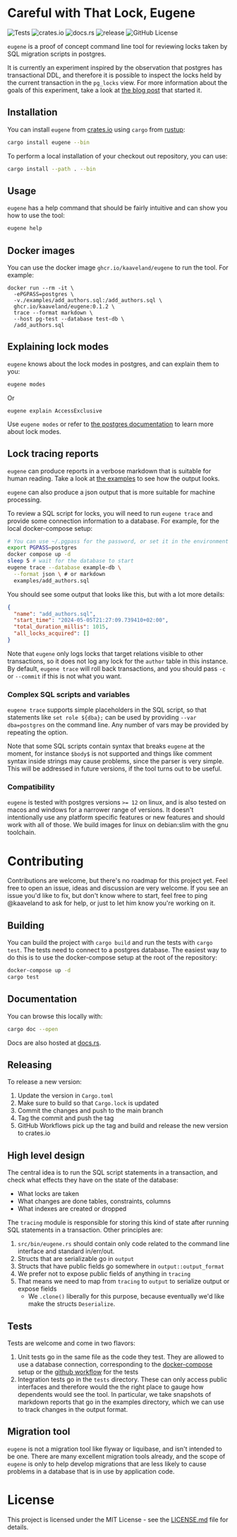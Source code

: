 # Careful with That Lock, Eugene

![Tests](https://github.com/kaaveland/eugene/actions/workflows/run_tests.yml/badge.svg?branch=main)
![crates.io](https://img.shields.io/crates/v/eugene.svg)
![docs.rs](https://img.shields.io/docsrs/eugene)
![release](https://img.shields.io/github/release-date/kaaveland/eugene)
![GitHub License](https://img.shields.io/github/license/kaaveland/eugene)

`eugene` is a proof of concept command line tool for reviewing locks taken by SQL
migration scripts in postgres. 

It is currently an experiment inspired by the observation that postgres has
transactional DDL, and therefore it is possible to inspect the locks held by the
current transaction in the `pg_locks` view. For more information about the goals of
this experiment, take a look at
[the blog post](https://kaveland.no/careful-with-that-lock-eugene.html) that started it.

## Installation

You can install `eugene` from [crates.io](https://crates.io/crates/eugene) using `cargo` from
[rustup](https://rustup.rs/):

```bash
cargo install eugene --bin
```

To perform a local installation of your checkout out repository, you can use:

```bash
cargo install --path . --bin
```

## Usage

`eugene` has a help command that should be fairly intuitive and can show you how to use the tool:

```bash
eugene help
```

## Docker images

You can use the docker image `ghcr.io/kaaveland/eugene` to run the tool. For example:

```shell
docker run --rm -it \
  -ePGPASS=postgres \
  -v./examples/add_authors.sql:/add_authors.sql \
  ghcr.io/kaaveland/eugene:0.1.2 \
  trace --format markdown \
  --host pg-test --database test-db \
  /add_authors.sql
```
## Explaining lock modes

`eugene` knows about the lock modes in postgres, and can explain them to you:

```bash
eugene modes
```

Or

```
eugene explain AccessExclusive
```

Use `eugene modes` or refer to [the postgres documentation](https://www.postgresql.org/docs/current/explicit-locking.html) 
to learn more about lock modes.

## Lock tracing reports

`eugene` can produce reports in a verbose markdown that is suitable for human reading. Take a look
at [the examples](https://github.com/kaaveland/eugene/tree/main/examples) to see how the output looks.

`eugene` can also produce a json output that is more suitable for machine processing.

To review a SQL script for locks, you will need to run `eugene trace` and provide some
connection information to a database. For example, for the local docker-compose setup:

```bash
# You can use ~/.pgpass for the password, or set it in the environment
export PGPASS=postgres 
docker compose up -d
sleep 5 # wait for the database to start
eugene trace --database example-db \
  --format json \ # or markdown
  examples/add_authors.sql
```

You should see some output that looks like this, but with a lot more details:

```json
{
  "name": "add_authors.sql",
  "start_time": "2024-05-05T21:27:09.739410+02:00",
  "total_duration_millis": 1015,
  "all_locks_acquired": []
}
```

Note that `eugene` only logs locks that target relations visible to other transactions, so it does 
not log any lock for the `author` table in this instance. By default, `eugene trace` will roll back 
transactions, and you should pass `-c` or `--commit` if this is not what you want.

### Complex SQL scripts and variables

`eugene trace` supports simple placeholders in the SQL script, so that statements like 
`set role ${dba};` can be used by providing `--var dba=postgres` on the command line. Any
number of vars may be provided by repeating the option.

Note that some SQL scripts contain syntax that breaks `eugene` at the moment, for instance
`$body$` is not supported and things like comment syntax inside strings may cause problems,
since the parser is very simple. This will be addressed in future versions, if the tool turns
out to be useful.

### Compatibility

`eugene` is tested with postgres versions `>= 12` on linux, and is also tested on macos
and windows for a narrower range of versions. It doesn't intentionally use any platform
specific features or new features and should work with all of those. We build images
for linux on debian:slim with the gnu toolchain.

# Contributing

Contributions are welcome, but there's no roadmap for this project yet. Feel free to open an issue,
ideas and discussion are very welcome. If you see an issue you'd like to fix, but don't know
where to start, feel free to ping @kaaveland to ask for help, or just to let him know you're
working on it.

## Building

You can build the project with `cargo build` and run the tests with `cargo test`. The tests
need to connect to a postgres database. The easiest way to do this is to use the docker-compose
setup at the root of the repository:

```bash
docker-compose up -d
cargo test
```

## Documentation

You can browse this locally with:

```bash
cargo doc --open
```

Docs are also hosted at [docs.rs](https://docs.rs/eugene/).

## Releasing

To release a new version:
1. Update the version in `Cargo.toml`
2. Make sure to build so that `Cargo.lock` is updated
3. Commit the changes and push to the main branch
4. Tag the commit and push the tag
5. GitHub Workflows pick up the tag and build and release the new version to crates.io


## High level design

The central idea is to run the SQL script statements in a transaction, and check what effects
they have on the state of the database:
- What locks are taken
- What changes are done tables, constraints, columns
- What indexes are created or dropped

The `tracing` module is responsible for storing this kind of state after running SQL statements
in a transaction. Other principles are:

1. `src/bin/eugene.rs` should contain only code related to the command line interface and standard in/err/out.
2. Structs that are serializable go in `output` 
3. Structs that have public fields go somewhere in `output::output_format`
4. We prefer not to expose public fields of anything in `tracing`
5. That means we need to map from `tracing` to `output` to serialize output or expose fields
   - We `.clone()` liberally for this purpose, because eventually we'd like make the structs `Deserialize`.

## Tests

Tests are welcome and come in two flavors:

1. Unit tests go in the same file as the code they test. They are allowed to use a database connection, corresponding
   to the [docker-compose](https://github.com/kaaveland/eugene/blob/main/docker-compose.yml) setup or the 
   [github workflow](https://github.com/kaaveland/eugene/blob/main/.github/workflows/run_tests.yml) for the tests  
2. Integration tests go in the `tests` directory. These can only access public interfaces and therefore would the
   the right place to gauge how dependents would see the tool. In particular, we take snapshots of markdown reports
   that go in the examples directory, which we can use to track changes in the output format.

## Migration tool

`eugene` is not a migration tool like flyway or liquibase, and isn't intended to be one. There are
many excellent migration tools already, and the scope of `eugene` is only to help develop migrations
that are less likely to cause problems in a database that is in use by application code.

# License

This project is licensed under the MIT License - see the [LICENSE.md](LICENSE.md) file for details.
